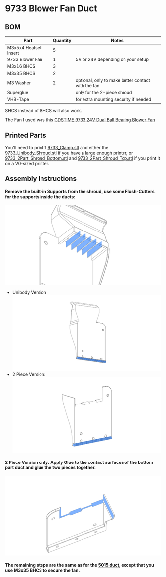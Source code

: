 # 9733 Blower Fan Duct

## BOM

| Part                  | Quantity | Notes                                              |
| --------------------- | -------- | -------------------------------------------------- |
| M3x5x4 Heatset Insert | 5        |                                                    |
| 9733 Blower Fan       | 1        | 5V or 24V depending on your setup                  |
| M3x16 BHCS            | 3        |                                                    |
| M3x35 BHCS            | 2        |                                                    |
| M3 Washer             | 2        | optional, only to make better contact with the fan |
| Superglue             |          | only for the 2-piece shroud                        |
| VHB-Tape              |          | for extra mounting security if needed              |

SHCS instead of BHCS will also work.

The Fan I used was this [GDSTIME 9733 24V Dual Ball Bearing Blower Fan](https://www.aliexpress.com/item/32622626365.html)

## Printed Parts

You'll need to print 1 [9733_Clamp.stl](STL/9733_Clamp.stl) and either the [9733_Unibody_Shroud.stl](STL/9733_Unibody_Shroud.stl) if you have a large enough printer, or [9733_2Part_Shroud_Bottom.stl](STL/9733_2Part_Shroud_Bottom.stl) and [9733_2Part_Shroud_Top.stl](STL/9733_2Part_Shroud_Top.stl) if you print it on a V0-sized printer.

## Assembly Instructions

#### Remove the built-in Supports from the shroud, use some Flush-Cutters for the supports inside the ducts:

![Duct Supports](images/Support_Duct.png)

- Unibody Version
  ![unibody](images/Support_Unibody.png)
- 2 Piece Version:
  ![2 Piece Bottom](images/Support_2Part.png)

#### 2 Piece Version only: Apply Glue to the contact surfaces of the bottom part duct and glue the two pieces together.

![Bottom Glue Faces](images/Glue_2Part.png)

#### The remaining steps are the same as for the [5015 duct](/ducts/5015/README.md#insert-2x-heatsets-for-the-fan-from-the-front-caution-the-printed-part-is-4mm-thick-so-the-heatset-is-exactly-the-same-length-as-the-part-dont-push-the-heatset-through-by-accident), except that you use M3x35 BHCS to secure the fan.
